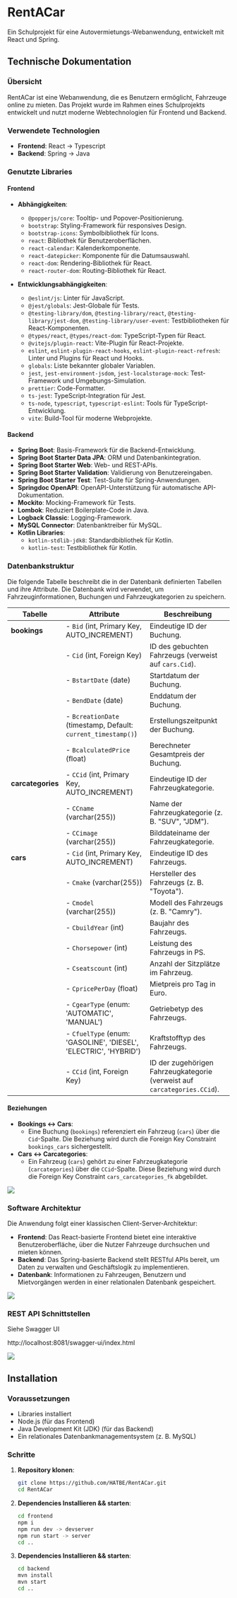 # RentACar

Ein Schulprojekt für eine Autovermietungs-Webanwendung, entwickelt mit React und Spring.

## Technische Dokumentation

### Übersicht

RentACar ist eine Webanwendung, die es Benutzern ermöglicht, Fahrzeuge online zu mieten. Das Projekt wurde im Rahmen eines Schulprojekts entwickelt und nutzt moderne Webtechnologien für Frontend und Backend.

### Verwendete Technologien

- **Frontend**: React -> Typescript
- **Backend**: Spring -> Java

### Genutzte Libraries

#### Frontend

- **Abhängigkeiten**:

  - `@popperjs/core`: Tooltip- und Popover-Positionierung.
  - `bootstrap`: Styling-Framework für responsives Design.
  - `bootstrap-icons`: Symbolbibliothek für Icons.
  - `react`: Bibliothek für Benutzeroberflächen.
  - `react-calendar`: Kalenderkomponente.
  - `react-datepicker`: Komponente für die Datumsauswahl.
  - `react-dom`: Rendering-Bibliothek für React.
  - `react-router-dom`: Routing-Bibliothek für React.

- **Entwicklungsabhängigkeiten**:
  - `@eslint/js`: Linter für JavaScript.
  - `@jest/globals`: Jest-Globale für Tests.
  - `@testing-library/dom`, `@testing-library/react`, `@testing-library/jest-dom`, `@testing-library/user-event`: Testbibliotheken für React-Komponenten.
  - `@types/react`, `@types/react-dom`: TypeScript-Typen für React.
  - `@vitejs/plugin-react`: Vite-Plugin für React-Projekte.
  - `eslint`, `eslint-plugin-react-hooks`, `eslint-plugin-react-refresh`: Linter und Plugins für React und Hooks.
  - `globals`: Liste bekannter globaler Variablen.
  - `jest`, `jest-environment-jsdom`, `jest-localstorage-mock`: Test-Framework und Umgebungs-Simulation.
  - `prettier`: Code-Formatter.
  - `ts-jest`: TypeScript-Integration für Jest.
  - `ts-node`, `typescript`, `typescript-eslint`: Tools für TypeScript-Entwicklung.
  - `vite`: Build-Tool für moderne Webprojekte.

#### Backend

- **Spring Boot**: Basis-Framework für die Backend-Entwicklung.
- **Spring Boot Starter Data JPA**: ORM und Datenbankintegration.
- **Spring Boot Starter Web**: Web- und REST-APIs.
- **Spring Boot Starter Validation**: Validierung von Benutzereingaben.
- **Spring Boot Starter Test**: Test-Suite für Spring-Anwendungen.
- **Springdoc OpenAPI**: OpenAPI-Unterstützung für automatische API-Dokumentation.
- **Mockito**: Mocking-Framework für Tests.
- **Lombok**: Reduziert Boilerplate-Code in Java.
- **Logback Classic**: Logging-Framework.
- **MySQL Connector**: Datenbanktreiber für MySQL.
- **Kotlin Libraries**:
  - `kotlin-stdlib-jdk8`: Standardbibliothek für Kotlin.
  - `kotlin-test`: Testbibliothek für Kotlin.

### Datenbankstruktur

Die folgende Tabelle beschreibt die in der Datenbank definierten Tabellen und ihre Attribute. Die Datenbank wird verwendet, um Fahrzeuginformationen, Buchungen und Fahrzeugkategorien zu speichern.

| **Tabelle**       | **Attribute**                                                    | **Beschreibung**                                                          |
| ----------------- | ---------------------------------------------------------------- | ------------------------------------------------------------------------- |
| **bookings**      | - `Bid` (int, Primary Key, AUTO_INCREMENT)                       | Eindeutige ID der Buchung.                                                |
|                   | - `Cid` (int, Foreign Key)                                       | ID des gebuchten Fahrzeugs (verweist auf `cars.Cid`).                     |
|                   | - `BstartDate` (date)                                            | Startdatum der Buchung.                                                   |
|                   | - `BendDate` (date)                                              | Enddatum der Buchung.                                                     |
|                   | - `BcreationDate` (timestamp, Default: `current_timestamp()`)    | Erstellungszeitpunkt der Buchung.                                         |
|                   | - `BcalculatedPrice` (float)                                     | Berechneter Gesamtpreis der Buchung.                                      |
| **carcategories** | - `CCid` (int, Primary Key, AUTO_INCREMENT)                      | Eindeutige ID der Fahrzeugkategorie.                                      |
|                   | - `CCname` (varchar(255))                                        | Name der Fahrzeugkategorie (z. B. "SUV", "JDM").                          |
|                   | - `CCimage` (varchar(255))                                       | Bilddateiname der Fahrzeugkategorie.                                      |
| **cars**          | - `Cid` (int, Primary Key, AUTO_INCREMENT)                       | Eindeutige ID des Fahrzeugs.                                              |
|                   | - `Cmake` (varchar(255))                                         | Hersteller des Fahrzeugs (z. B. "Toyota").                                |
|                   | - `Cmodel` (varchar(255))                                        | Modell des Fahrzeugs (z. B. "Camry").                                     |
|                   | - `CbuildYear` (int)                                             | Baujahr des Fahrzeugs.                                                    |
|                   | - `Chorsepower` (int)                                            | Leistung des Fahrzeugs in PS.                                             |
|                   | - `Cseatscount` (int)                                            | Anzahl der Sitzplätze im Fahrzeug.                                        |
|                   | - `CpricePerDay` (float)                                         | Mietpreis pro Tag in Euro.                                                |
|                   | - `CgearType` (enum: 'AUTOMATIC', 'MANUAL')                      | Getriebetyp des Fahrzeugs.                                                |
|                   | - `CfuelType` (enum: 'GASOLINE', 'DIESEL', 'ELECTRIC', 'HYBRID') | Kraftstofftyp des Fahrzeugs.                                              |
|                   | - `CCid` (int, Foreign Key)                                      | ID der zugehörigen Fahrzeugkategorie (verweist auf `carcategories.CCid`). |

#### Beziehungen

- **Bookings ↔ Cars**:
  - Eine Buchung (`bookings`) referenziert ein Fahrzeug (`cars`) über die `Cid`-Spalte. Die Beziehung wird durch die Foreign Key Constraint `bookings_cars` sichergestellt.
- **Cars ↔ Carcategories**:
  - Ein Fahrzeug (`cars`) gehört zu einer Fahrzeugkategorie (`carcategories`) über die `CCid`-Spalte. Diese Beziehung wird durch die Foreign Key Constraint `cars_carcategories_fk` abgebildet.

![](./_docs/img/db.png)

### Software Architektur

Die Anwendung folgt einer klassischen Client-Server-Architektur:

- **Frontend**: Das React-basierte Frontend bietet eine interaktive Benutzeroberfläche, über die Nutzer Fahrzeuge durchsuchen und mieten können.
- **Backend**: Das Spring-basierte Backend stellt RESTful APIs bereit, um Daten zu verwalten und Geschäftslogik zu implementieren.
- **Datenbank**: Informationen zu Fahrzeugen, Benutzern und Mietvorgängen werden in einer relationalen Datenbank gespeichert.

![](./_docs/img/app.png)

### REST API Schnittstellen

Siehe Swagger UI

http://localhost:8081/swagger-ui/index.html

![](./_docs/img/swagger.png)

## Installation

### Voraussetzungen

- Libraries installiert
- Node.js (für das Frontend)
- Java Development Kit (JDK) (für das Backend)
- Ein relationales Datenbankmanagementsystem (z. B. MySQL)

### Schritte

1. **Repository klonen**:

   ```bash
   git clone https://github.com/HATBE/RentACar.git
   cd RentACar
   ```

2. **Dependencies Installieren && starten**:
   ```bash
   cd frontend
   npm i
   npm run dev -> devserver
   npm run start -> server
   cd ..
   ```
3. **Dependencies Installieren && starten**:
   ```bash
   cd backend
   mvn install
   mvn start
   cd ..
   ```
